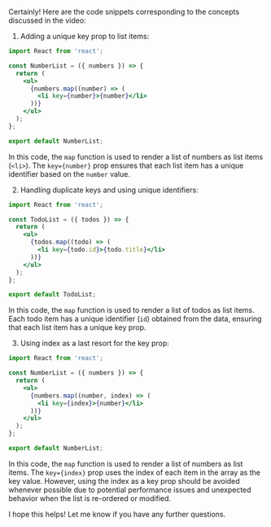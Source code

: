 Certainly! Here are the code snippets corresponding to the concepts discussed in the video:

1. Adding a unique key prop to list items:

```jsx
import React from 'react';

const NumberList = ({ numbers }) => {
  return (
    <ul>
      {numbers.map((number) => (
        <li key={number}>{number}</li>
      ))}
    </ul>
  );
};

export default NumberList;
```

In this code, the `map` function is used to render a list of numbers as list items (`<li>`). The `key={number}` prop ensures that each list item has a unique identifier based on the `number` value.

2. Handling duplicate keys and using unique identifiers:

```jsx
import React from 'react';

const TodoList = ({ todos }) => {
  return (
    <ul>
      {todos.map((todo) => (
        <li key={todo.id}>{todo.title}</li>
      ))}
    </ul>
  );
};

export default TodoList;
```

In this code, the `map` function is used to render a list of todos as list items. Each todo item has a unique identifier (`id`) obtained from the data, ensuring that each list item has a unique key prop.

3. Using index as a last resort for the key prop:

```jsx
import React from 'react';

const NumberList = ({ numbers }) => {
  return (
    <ul>
      {numbers.map((number, index) => (
        <li key={index}>{number}</li>
      ))}
    </ul>
  );
};

export default NumberList;
```

In this code, the `map` function is used to render a list of numbers as list items. The `key={index}` prop uses the index of each item in the array as the key value. However, using the index as a key prop should be avoided whenever possible due to potential performance issues and unexpected behavior when the list is re-ordered or modified.

I hope this helps! Let me know if you have any further questions.